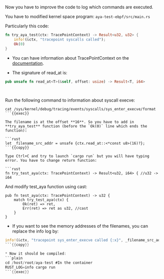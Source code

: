 Now you have to improve the code to log which commands are executed.

You have to modified kernel space program: `aya-test-ebpf/src/main.rs`

Particularly this code:
```rust
fn try_aya_test(ctx: TracePointContext) -> Result<u32, u32> {
    info!(&ctx, "tracepoint syscalls called");
    Ok(0)
}
```
* You can have information about TracePointContext on the [documentation](https://docs.rs/aya-ebpf/latest/aya_ebpf/programs/tracepoint/struct.TracePointContext.html).

* The signature of read_at is:

```rust
pub unsafe fn read_at<T>(&self, offset: usize) -> Result<T, i64>
```

<br>

Run the following command to information about syscall execve:
```plain
cat /sys/kernel/debug/tracing/events/syscalls/sys_enter_execve/format
```{{exec}}

The filename is at the offset **16**. So you have to add in **try_aya_test** function (before the `Ok(0)` line which ends the function):

```rust
let _filename_src_addr = unsafe {ctx.read_at::<*const u8>(16)?};
```{{copy}}

Type Ctrl+C and try to launch `cargo run` but you will have typing error. You have to change return function:

```rust
fn try_test_aya(ctx: TracePointContext) -> Result<u32, i64> { //u32 -> i64
```

And modify test_aya function using cast:
```rust{4}
pub fn test_aya(ctx: TracePointContext) -> u32 {
    match try_test_aya(ctx) {
        Ok(ret) => ret,
        Err(ret) => ret as u32, //cast
    }
}
```

* If you want to see the memory addresses of the filenames, you can replace the info log by:
```rust
info!(&ctx, "tracepoint sys_enter_execve called {:x}", _filename_src_addr as u32);
```{{copy}}

* Now it should be compiled:
```plain
cd /host/root/aya-test #In the container
RUST_LOG=info cargo run
```{{exec}}

